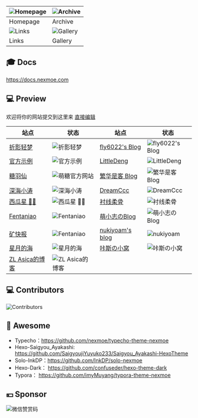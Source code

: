 | ![Homepage](https://user-images.githubusercontent.com/16796652/134768469-52d2426b-5c7c-4a46-8f0e-064361044d88.png) | ![Archive](https://user-images.githubusercontent.com/16796652/134768465-a578b70e-38f2-4266-97e7-f0b85bd86348.png) |
| ------------------------------------------------------------------------------------------------------------------ | ----------------------------------------------------------------------------------------------------------------- |
| Homepage                                                                                                               | Archive                                                                                                     |
| ![Links](https://user-images.githubusercontent.com/16796652/134768466-cf580997-1201-48a8-812e-77eb0af6ce59.png) | ![Gallery](https://user-images.githubusercontent.com/16796652/134768468-86751060-b3bf-43f4-970e-4baa8906e29a.png)  |
| Links                                                                                                           | Gallery                                                                                                     |
## 🎓 Docs

<https://docs.nexmoe.com>

## 💻 Preview

欢迎将你的网站提交到这里来 [直接编辑](https://github.com/theme-nexmoe/hexo-theme-nexmoe/edit/master/README.md)

| 站点                                                      | 状态                                                                                          | 站点                                              | 状态                                                                                  |
| --------------------------------------------------------- | --------------------------------------------------------------------------------------------- | ------------------------------------------------- | ------------------------------------------------------------------------------------- |
| [折影轻梦](https://nexmoe.com/)                           | ![折影轻梦](https://img.shields.io/website?url=https://nexmoe.com/)                           | [fly6022's Blog](https://blog.fly6022.fun)        | ![fly6022's Blog](https://img.shields.io/website?url=https://blog.fly6022.fun)        |
| [官方示例](https://hexo-theme-nexmoe-example.vercel.app/) | ![官方示例](https://img.shields.io/website?url=https://hexo-theme-nexmoe-example.vercel.app/) | [LittleDeng](https://littlede.ng/)                     | ![LittleDeng](https://img.shields.io/website?url=https://littlede.ng/)                     |
| [糖羽仙](https://www.tangyuxian.com/)                     | ![萌糖官方网站](https://img.shields.io/website?url=https://www.tangyuxian.com/)               | [繁华是客 Blog](https://nexmoe-demo.withkr.xyz)   | ![繁华是客 Blog](https://img.shields.io/website?url=https://nexmoe-demo.withkr.xyz)   |
| [深海小涛](https://hexo.xtaolink.cn/)                     | ![深海小涛](https://img.shields.io/website?url=https://hexo.xtaolink.cn/)                     | [DreamCcc](https://note.bequick.run)              | ![DreamCcc](https://img.shields.io/website?url=https://note.bequick.run)              |
| [西瓜星 🍉✨](https://suikastar.com/)                       | ![西瓜星 🍉✨](https://img.shields.io/website?url=https://suikastar.com/)                       | [衬线柔骨](http://sxrekord.com)                   | ![衬线柔骨](https://img.shields.io/website?url=http://sxrekord.com)                   |
| [Fentaniao](https://fentaniao.github.io)                  | ![Fentaniao](https://img.shields.io/website?url=https://fentaniao.github.io)                  | [萌小志のBlog](https://mengxiaozhi.galigali.club) | ![萌小志のBlog](https://img.shields.io/website?url=https://mengxiaozhi.galigali.club) |
| [矿快报](https://latestminer.github.io)                   | ![Fentaniao](https://img.shields.io/website?url=https://latestminer.github.io)                | [nukiyoam's blog](https://nukiyoam.github.io)     | ![nukiyoam](https://img.shields.io/website?url=https://nukiyoam.github.io)            |
| [星月的海](https://hosizuki.github.io/)                   | ![星月的海](https://img.shields.io/website?url=https://hosizuki.github.io/)                   | [咔斯の小窝](https://kassama.top)                 | ![咔斯の小窝](https://img.shields.io/website?url=https://kassama.top)                 |
| [ZL Asica的博客](https://www.zl-asica.com/)                   | ![ZL Asica的博客](https://img.shields.io/website?url=https://www.zl-asica.com/)                   |

## 💻 Contributors

![Contributors](https://opencollective.com/hexo-theme-nexmoe/contributors.svg?width=890&button=false)

## 🎇 Awesome

- Typecho：<https://github.com/nexmoe/typecho-theme-nexmoe>
- Hexo-Saigyou_Ayakashi: <https://github.com/SaigyoujiYuyuko233/Saigyou_Ayakashi-HexoTheme>
- Solo-InkDP：<https://github.com/InkDP/solo-nexmoe>
- Hexo-Dark： <https://github.com/confuseder/hexo-theme-dark>
- Typora： <https://github.com/imyMuyang/typora-theme-nexmoe>

## 💴 Sponsor

![微信赞赏码](https://i.dawnlab.me/e528323511d872bc759128fc9a8c665f.md.png)
